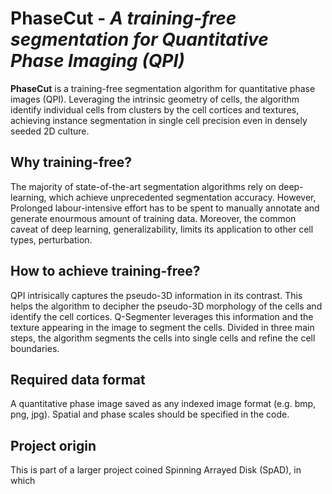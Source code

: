 # PhaseCut - *A training-free segmentation for Quantitative Phase Imaging (QPI)*

**PhaseCut** is a training-free segmentation algorithm for quantitative phase images (QPI). Leveraging the intrinsic geometry of cells, the algorithm identify individual cells from clusters by the cell cortices and textures, achieving instance segmentation in single cell precision even in densely seeded 2D culture.

## Why training-free?
The majority of state-of-the-art segmentation algorithms rely on deep-learning, which achieve unprecedented segmentation accuracy. However, Prolonged labour-intensive effort has to be spent to manually annotate and generate enourmous amount of training data. Moreover, the common caveat of deep learning, generalizability, limits its application to other cell types, perturbation.

## How to achieve training-free?
QPI intrisically captures the pseudo-3D information in its contrast. This helps the algorithm to decipher the pseudo-3D morphology of the cells and identify the cell cortices. Q-Segmenter leverages this information and the texture appearing in the image to segment the cells. Divided in three main steps, the algorithm segments the cells into single cells and refine the cell boundaries. 

## Required data format
A quantitative phase image saved as any indexed image format (e.g. bmp, png, jpg). Spatial and phase scales should be specified in the code.

## Project origin
This is part of a larger project coined Spinning Arrayed Disk (SpAD), in which  
